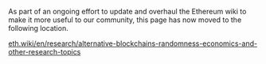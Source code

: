 As part of an ongoing effort to update and overhaul the Ethereum wiki to make it more useful to our community, this page has now moved to the following location.

[eth.wiki/en/research/alternative-blockchains-randomness-economics-and-other-research-topics](https://eth.wiki/en/research/alternative-blockchains-randomness-economics-and-other-research-topics)